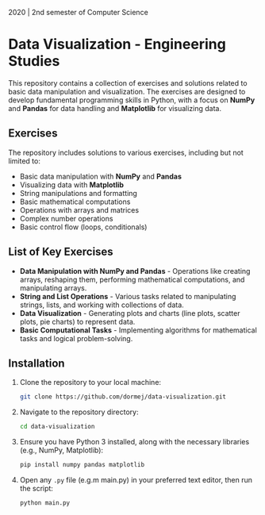 2020 | 2nd semester of Computer Science
# Data Visualization - Engineering Studies

This repository contains a collection of exercises and solutions related to basic data manipulation and visualization. The exercises are designed to develop fundamental programming skills in Python, with a focus on **NumPy** and **Pandas** for data handling and **Matplotlib** for visualizing data.

## Exercises
The repository includes solutions to various exercises, including but not limited to:

- Basic data manipulation with **NumPy** and **Pandas**
- Visualizing data with **Matplotlib**
- String manipulations and formatting
- Basic mathematical computations
- Operations with arrays and matrices
- Complex number operations
- Basic control flow (loops, conditionals)

## List of Key Exercises
- **Data Manipulation with NumPy and Pandas** - Operations like creating arrays, reshaping them, performing mathematical computations, and manipulating arrays.
- **String and List Operations** - Various tasks related to manipulating strings, lists, and working with collections of data.
- **Data Visualization** - Generating plots and charts (line plots, scatter plots, pie charts) to represent data.
- **Basic Computational Tasks** - Implementing algorithms for mathematical tasks and logical problem-solving.

## Installation
1. Clone the repository to your local machine:
    ```bash
    git clone https://github.com/dormej/data-visualization.git
    ```

2. Navigate to the repository directory:
    ```bash
    cd data-visualization
    ```
3. Ensure you have Python 3 installed, along with the necessary libraries (e.g., NumPy, Matplotlib):
    ```bash
    pip install numpy pandas matplotlib
    ```

4. Open any `.py` file (e.g.m main.py) in your preferred text editor, then run the script:
    ```bash
    python main.py
    ```
